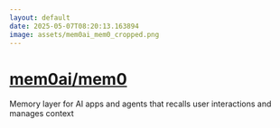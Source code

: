 ```yaml
---
layout: default
date: 2025-05-07T08:20:13.163894
image: assets/mem0ai_mem0_cropped.png
---
```


# [mem0ai/mem0](https://github.com/mem0ai/mem0)

Memory layer for AI apps and agents that recalls user interactions and manages context
